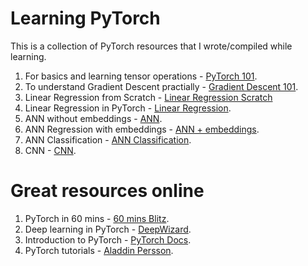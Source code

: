 # Learning PyTorch
This is a collection of PyTorch resources that I wrote/compiled while learning.

1. For basics and learning tensor operations - [PyTorch 101](https://www.kaggle.com/namanmanchanda/pytorch-101).
2. To understand Gradient Descent practially - [Gradient Descent 101](https://www.kaggle.com/namanmanchanda/gradient-descent-101).
3. Linear Regression from Scratch - [Linear Regression Scratch]()
4. Linear Regression in PyTorch - [Linear Regression](https://github.com/namanmanchanda09/pytorch-basics/blob/main/Notebooks/Linear%20Regression.ipynb).
5. ANN without embeddings - [ANN](https://github.com/namanmanchanda09/pytorch-basics/blob/main/Codes/ANN.py).
6. ANN Regression with embeddings - [ANN + embeddings](https://github.com/namanmanchanda09/pytorch-basics/blob/main/Notebooks/04a-Full-ANN-Code-Along-Regression.ipynb).
7. ANN Classification - [ANN Classification](https://github.com/namanmanchanda09/pytorch-basics/blob/main/Notebooks/04b-Full-ANN-Code-Along-Classification.ipynb).
8. CNN - [CNN](https://github.com/namanmanchanda09/pytorch-basics/blob/main/Codes/CNN.py).

# Great resources online
1. PyTorch in 60 mins - [60 mins Blitz](https://pytorch.org/tutorials/beginner/deep_learning_60min_blitz.html).
2. Deep learning in PyTorch - [DeepWizard](https://www.deeplearningwizard.com/deep_learning/intro/).
3. Introduction to PyTorch - [PyTorch Docs](https://pytorch.org/tutorials/beginner/basics/intro.html).
4. PyTorch tutorials - [Aladdin Persson](https://www.youtube.com/playlist?list=PLhhyoLH6IjfxeoooqP9rhU3HJIAVAJ3Vz).


